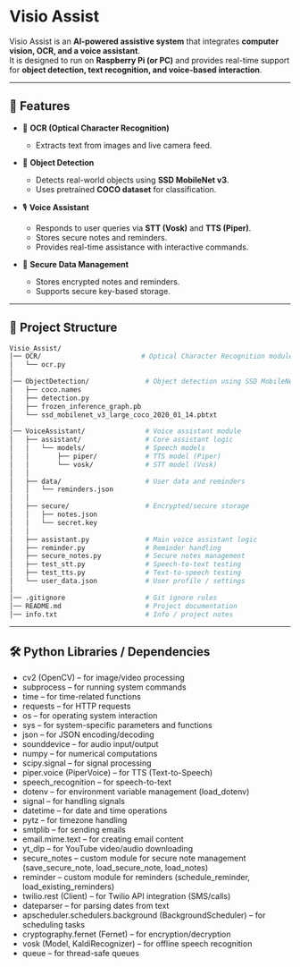 # Visio Assist  

Visio Assist is an **AI-powered assistive system** that integrates **computer vision, OCR, and a voice assistant**.  
It is designed to run on **Raspberry Pi (or PC)** and provides real-time support for **object detection, text recognition, and voice-based interaction**.  

---

## 🚀 Features  

- 📖 **OCR (Optical Character Recognition)**  
  - Extracts text from images and live camera feed.  

- 🎯 **Object Detection**  
  - Detects real-world objects using **SSD MobileNet v3**.  
  - Uses pretrained **COCO dataset** for classification.  

- 🎙 **Voice Assistant**  
  - Responds to user queries via **STT (Vosk)** and **TTS (Piper)**.  
  - Stores secure notes and reminders.  
  - Provides real-time assistance with interactive commands.  

- 🔐 **Secure Data Management**  
  - Stores encrypted notes and reminders.  
  - Supports secure key-based storage.  

---

## 📂 Project Structure

```bash
Visio_Assist/
│── OCR/                         # Optical Character Recognition module
│   └── ocr.py
│
│── ObjectDetection/              # Object detection using SSD MobileNet
│   ├── coco.names
│   ├── detection.py
│   ├── frozen_inference_graph.pb
│   └── ssd_mobilenet_v3_large_coco_2020_01_14.pbtxt
│
│── VoiceAssistant/               # Voice assistant module
│   ├── assistant/                # Core assistant logic
│   │   └── models/               # Speech models
│   │       ├── piper/            # TTS model (Piper)
│   │       └── vosk/             # STT model (Vosk)
│   │
│   ├── data/                     # User data and reminders
│   │   └── reminders.json
│   │
│   ├── secure/                   # Encrypted/secure storage
│   │   ├── notes.json
│   │   └── secret.key
│   │
│   ├── assistant.py              # Main voice assistant logic
│   ├── reminder.py               # Reminder handling
│   ├── secure_notes.py           # Secure notes management
│   ├── test_stt.py               # Speech-to-text testing
│   ├── test_tts.py               # Text-to-speech testing
│   └── user_data.json            # User profile / settings
│
│── .gitignore                    # Git ignore rules
│── README.md                     # Project documentation
│── info.txt                      # Info / project notes
```

---

## 🛠 Python Libraries / Dependencies

- cv2 (OpenCV) – for image/video processing
- subprocess – for running system commands
- time – for time-related functions
- requests – for HTTP requests
- os – for operating system interaction
- sys – for system-specific parameters and functions
- json – for JSON encoding/decoding
- sounddevice – for audio input/output
- numpy – for numerical computations
- scipy.signal – for signal processing
- piper.voice (PiperVoice) – for TTS (Text-to-Speech)
- speech_recognition – for speech-to-text
- dotenv – for environment variable management (load_dotenv)
- signal – for handling signals
- datetime – for date and time operations
- pytz – for timezone handling
- smtplib – for sending emails
- email.mime.text – for creating email content
- yt_dlp – for YouTube video/audio downloading
- secure_notes – custom module for secure note management (save_secure_note, load_secure_note, load_notes)
- reminder – custom module for reminders (schedule_reminder, load_existing_reminders)
- twilio.rest (Client) – for Twilio API integration (SMS/calls)
- dateparser – for parsing dates from text
- apscheduler.schedulers.background (BackgroundScheduler) – for scheduling tasks
- cryptography.fernet (Fernet) – for encryption/decryption
- vosk (Model, KaldiRecognizer) – for offline speech recognition
- queue – for thread-safe queues



